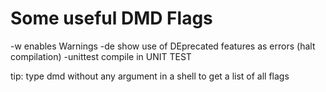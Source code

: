 # Some useful DMD Flags
-w 			enables Warnings
-de 			show use of DEprecated features as errors (halt compilation)
-unittest 			compile in UNIT TEST

tip: type dmd without any argument in a shell to get a list of all flags
